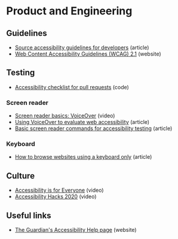 # Product and Engineering

## Guidelines

- [Source accessibility guidelines for developers](https://theguardian.design/2a1e5182b/p/6691bb-accessibility) (article)
- [Web Content Accessibility Guidelines (WCAG) 2.1](https://www.w3.org/TR/WCAG21/) (website)

## Testing

- [Accessibility checklist for pull requests](https://github.com/guardian/.github/blob/438dd01519772104ff1f7aa381c3377d2c350f71/PULL_REQUEST_TEMPLATE.md#accessibility) (code)

### Screen reader

- [Screen reader basics: VoiceOver](https://www.youtube.com/watch?v=5R-6WvAihms) (video)
- [Using VoiceOver to evaluate web accessibility](https://webaim.org/articles/voiceover/) (article)
- [Basic screen reader commands for accessibility testing](https://www.tpgi.com/basic-screen-reader-commands-for-accessibility-testing/) (article)

### Keyboard

- [How to browse websites using a keyboard only](https://www.accessibility-developer-guide.com/knowledge/keyboard-only/browsing-websites/) (article)

## Culture

- [Accessibility is for Everyone](https://drive.google.com/file/d/1MHzb24FW82OQRUA33_LEOuuHDyXjfqeS) (video)
- [Accessibility Hacks 2020](https://drive.google.com/file/d/1w6X65MWk18-9pDPQfhw4vW9rYSroqE6g) (video)

## Useful links

- [The Guardian's Accessibility Help page](https://www.theguardian.com/help/accessibility-help) (website)
